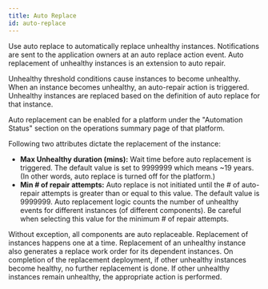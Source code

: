 ```yaml
---
title: Auto Replace
id: auto-replace
---
```


Use auto replace to automatically replace unhealthy instances. Notifications are sent to the application owners at an auto replace action event. Auto replacement of unhealthy instances is an extension to auto repair.

Unhealthy threshold conditions cause instances to become unhealthy. When an instance becomes unhealthy, an auto-repair action is triggered. Unhealthy instances are replaced based on the definition of auto replace for that instance.

Auto replacement can be enabled for a platform under the "Automation Status" section on the operations summary page of that platform.

Following two attributes dictate the replacement of the instance:

* **Max Unhealthy duration (mins):** Wait time before auto replacement is triggered. The default value is set to 9999999 which means ~19 years. (In other words, auto replace is turned off for the platform.)
* **Min # of repair attempts:** Auto replace is not initiated until the # of auto-repair attempts is greater than or equal to this value. The default value is 9999999. Auto replacement logic counts the number of unhealthy events for different instances (of different components). Be careful when selecting this value for the minimum # of repair attempts.

Without exception, all components are auto replaceable. Replacement of instances happens one at a time. Replacement of an unhealthy instance also generates a replace work order for its dependent instances. On completion of the replacement deployment, if other unhealthy instances become healthy, no further replacement is done. If other unhealthy instances remain unhealthy, the appropriate action is performed.
